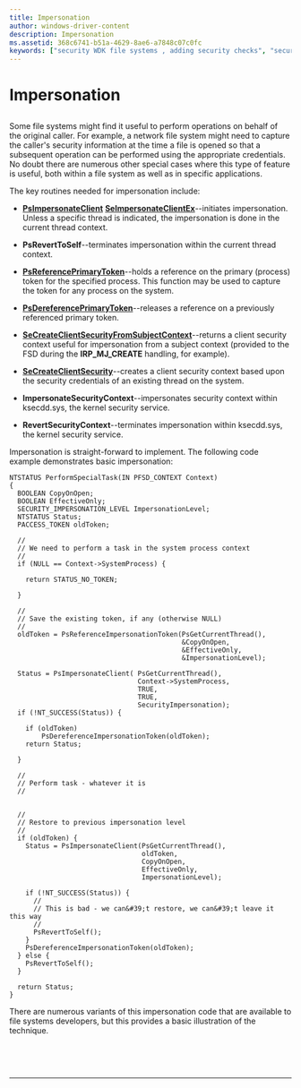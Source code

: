 ```yaml
---
title: Impersonation
author: windows-driver-content
description: Impersonation
ms.assetid: 368c6741-b51a-4629-8ae6-a7848c07c0fc
keywords: ["security WDK file systems , adding security checks", "security checks WDK file systems , impersonation", "impersonation WDK file systems"]
---
```


# Impersonation


## <span id="ddk_impersonation_if"></span><span id="DDK_IMPERSONATION_IF"></span>


Some file systems might find it useful to perform operations on behalf of the original caller. For example, a network file system might need to capture the caller's security information at the time a file is opened so that a subsequent operation can be performed using the appropriate credentials. No doubt there are numerous other special cases where this type of feature is useful, both within a file system as well as in specific applications.

The key routines needed for impersonation include:

-   [**PsImpersonateClient**](https://msdn.microsoft.com/library/windows/hardware/ff551907) [**SeImpersonateClientEx**](https://msdn.microsoft.com/library/windows/hardware/ff556659)--initiates impersonation. Unless a specific thread is indicated, the impersonation is done in the current thread context.

-   **PsRevertToSelf**--terminates impersonation within the current thread context.

-   [**PsReferencePrimaryToken**](https://msdn.microsoft.com/library/windows/hardware/ff551930)--holds a reference on the primary (process) token for the specified process. This function may be used to capture the token for any process on the system.

-   [**PsDereferencePrimaryToken**](https://msdn.microsoft.com/library/windows/hardware/ff551896)--releases a reference on a previously referenced primary token.

-   [**SeCreateClientSecurityFromSubjectContext**](https://msdn.microsoft.com/library/windows/hardware/ff556598)--returns a client security context useful for impersonation from a subject context (provided to the FSD during the **IRP\_MJ\_CREATE** handling, for example).

-   [**SeCreateClientSecurity**](https://msdn.microsoft.com/library/windows/hardware/ff556595)--creates a client security context based upon the security credentials of an existing thread on the system.

-   **ImpersonateSecurityContext**--impersonates security context within ksecdd.sys, the kernel security service.

-   **RevertSecurityContext**--terminates impersonation within ksecdd.sys, the kernel security service.

Impersonation is straight-forward to implement. The following code example demonstrates basic impersonation:

```
NTSTATUS PerformSpecialTask(IN PFSD_CONTEXT Context)
{
  BOOLEAN CopyOnOpen;
  BOOLEAN EffectiveOnly;
  SECURITY_IMPERSONATION_LEVEL ImpersonationLevel;
  NTSTATUS Status;
  PACCESS_TOKEN oldToken;

  //
  // We need to perform a task in the system process context
  //
  if (NULL == Context->SystemProcess) {

    return STATUS_NO_TOKEN;

  }

  //
  // Save the existing token, if any (otherwise NULL)
  //
  oldToken = PsReferenceImpersonationToken(PsGetCurrentThread(),
                                           &CopyOnOpen,
                                           &EffectiveOnly,
                                           &ImpersonationLevel);

  Status = PsImpersonateClient( PsGetCurrentThread(),
                                Context->SystemProcess,
                                TRUE,
                                TRUE,
                                SecurityImpersonation);
  if (!NT_SUCCESS(Status)) {

    if (oldToken)
        PsDereferenceImpersonationToken(oldToken);
    return Status;

  }

  //
  // Perform task - whatever it is
  //


  //
  // Restore to previous impersonation level
  //
  if (oldToken) {
    Status = PsImpersonateClient(PsGetCurrentThread(),
                                 oldToken,
                                 CopyOnOpen,
                                 EffectiveOnly,
                                 ImpersonationLevel);

    if (!NT_SUCCESS(Status)) {
      //
      // This is bad - we can&#39;t restore, we can&#39;t leave it this way 
      //
      PsRevertToSelf();
    }
    PsDereferenceImpersonationToken(oldToken);
  } else {
    PsRevertToSelf();
  }

  return Status;
}
```

There are numerous variants of this impersonation code that are available to file systems developers, but this provides a basic illustration of the technique.

 

 


--------------------


